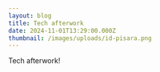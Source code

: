 ```yaml
---
layout: blog
title: Tech afterwork
date: 2024-11-01T13:29:00.000Z
thumbnail: /images/uploads/id-pisara.png
---
```

Tech afterwork!
